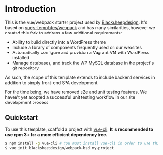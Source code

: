 # Introduction

This is the vue/webpack starter project used by [Blacksheepdesign](https://blacksheepdesign.co.nz). It's based on [vuejs-templates/webpack](https://github.com/vuejs-templates/webpack) and has many similarities, however we created this fork to address a few additional requirements:
+ Ability to build directly into a WordPress theme
+ Include a library of components frequently used on our websites
+ Automatically configure and provision a Vagrant VM with WordPress installed
+ Manage databases, and track the WP MySQL database in the project's git repository

As such, the scope of this template extends to include backend services in addition to simply front-end SPA development.

For the time being, we have removed e2e and unit testing features. We haven't yet adopted a successful unit testing workflow in our site development process.

## Quickstart

To use this template, scaffold a project with [vue-cli](https://github.com/vuejs/vue-cli). **It is recommended to use npm 3+ for a more efficient dependency tree.**

``` bash
$ npm install -g vue-cli # You must install vue-cli in order to use this boilerplate
$ vue init blacksheepdesign/webpack-bsd my-project
```
